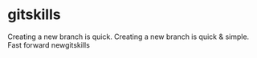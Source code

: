 # gitskills
Creating a new branch is quick.
Creating a new branch is quick & simple.
Fast forward
newgitskills

